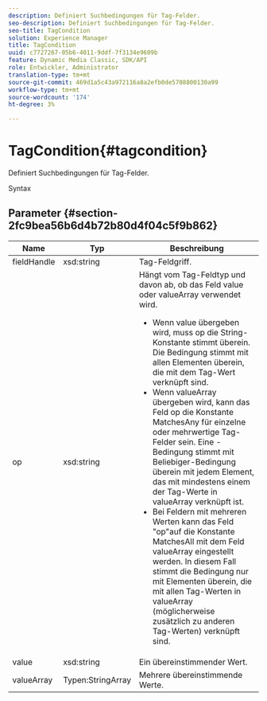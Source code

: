 ```yaml
---
description: Definiert Suchbedingungen für Tag-Felder.
seo-description: Definiert Suchbedingungen für Tag-Felder.
seo-title: TagCondition
solution: Experience Manager
title: TagCondition
uuid: c7727267-05b6-4011-9ddf-7f3134e9609b
feature: Dynamic Media Classic, SDK/API
role: Entwickler, Administrator
translation-type: tm+mt
source-git-commit: 469d1a5c43a972116a8a2efb0de5708800130a99
workflow-type: tm+mt
source-wordcount: '174'
ht-degree: 3%

---
```



# TagCondition{#tagcondition}

Definiert Suchbedingungen für Tag-Felder.

Syntax

## Parameter {#section-2fc9bea56b6d4b72b80d4f04c5f9b862}

<table id="table_04100BB8ABD84EF68B0A7CE3AD946414"> 
 <thead> 
  <tr> 
   <th colname="col1" class="entry"> Name </th> 
   <th colname="col2" class="entry"> Typ </th> 
   <th colname="col3" class="entry"> Beschreibung </th> 
  </tr> 
 </thead>
 <tbody> 
  <tr> 
   <td colname="col1"> <span class="codeph"> <span class="varname"> fieldHandle</span> </span> </td> 
   <td colname="col2"> <span class="codeph"> xsd:string</span> </td> 
   <td colname="col3"> Tag-Feldgriff. </td> 
  </tr> 
  <tr> 
   <td colname="col1"> <span class="codeph"> <span class="varname"> op</span> </span> </td> 
   <td colname="col2"> <span class="codeph"> xsd:string</span> </td> 
   <td colname="col3">Hängt vom Tag-Feldtyp und davon ab, ob das Feld value oder valueArray verwendet wird. 
    <ul id="ul_CC0926425B094B3BB7D70CB392DBDABD">
     <li id="li_09AB923A9A8D4A71917CF59C150E4EF5">Wenn <span class="codeph"> value</span> übergeben wird, muss <span class="codeph"> op</span> die String-Konstante stimmt überein. Die Bedingung stimmt mit allen Elementen überein, die mit dem Tag-Wert verknüpft sind. </li>
     <li id="li_70F18494AB6C454EB611F51F16C19FAD">Wenn <span class="codeph"> valueArray</span> übergeben wird, kann das Feld op die Konstante <span class="codeph"> MatchesAny</span> für einzelne oder mehrwertige Tag-Felder sein. Eine <span class="codeph">-Bedingung stimmt mit Beliebiger</span>-Bedingung überein mit jedem Element, das mit mindestens einem der Tag-Werte in <span class="codeph"> valueArray</span> verknüpft ist. </li>
     <li id="li_0B25542D7E964B26B15591C45D5C66D0">Bei Feldern mit mehreren Werten kann das Feld "op"auf die Konstante <span class="codeph"> MatchesAll</span> mit dem Feld <span class="codeph"> valueArray</span> eingestellt werden. In diesem Fall stimmt die Bedingung nur mit Elementen überein, die mit allen Tag-Werten in <span class="codeph"> valueArray</span> (möglicherweise zusätzlich zu anderen Tag-Werten) verknüpft sind. </li>
    </ul></td> 
  </tr> 
  <tr> 
   <td colname="col1"> <span class="codeph"> <span class="varname"> value</span> </span> </td> 
   <td colname="col2"> <span class="codeph"> xsd:string</span> </td> 
   <td colname="col3"> Ein übereinstimmender Wert. </td> 
  </tr> 
  <tr> 
   <td colname="col1"> <span class="codeph"> <span class="varname"> valueArray</span> </span> </td> 
   <td colname="col2"> <span class="codeph"> Typen:StringArray</span> </td> 
   <td colname="col3"> Mehrere übereinstimmende Werte. </td> 
  </tr> 
 </tbody> 
</table>

